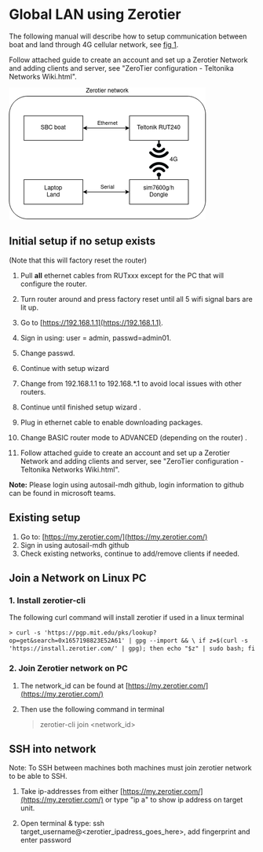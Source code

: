 # Global LAN using Zerotier

The following manual will describe how to setup communication between boat and land through 4G cellular network, see [fig 1](#Global-LAN/network-autosail.png).


Follow attached guide to create an account and set up a Zerotier Network and adding clients and server, see "ZeroTier configuration - Teltonika Networks Wiki.html".

![Autosail Network using Zerotier](SOF.09/network-autosail.png)

## Initial setup if no setup exists

(Note that this will factory reset the router)

1. Pull **all** ethernet cables from  RUTxxx except for the PC that will configure the router.

2. Turn router around and press factory reset until all 5 wifi signal bars are lit up.

3. Go to [https://192.168.1.1](https://192.168.1.1).

4. Sign in using: user = admin, passwd=admin01.

5. Change passwd.

6. Continue with setup wizard

7. Change from 192.168.1.1 to 192.168.*.1 to avoid local issues with other routers.

8. Continue until finished setup wizard .

9. Plug in ethernet cable to enable downloading packages.

10. Change BASIC router mode to ADVANCED (depending on the router) .

11. Follow attached guide to create an account and set up a Zerotier Network and adding clients and server, see "ZeroTier configuration - Teltonika Networks Wiki.html".

**Note:** Please login using autosail-mdh github, login information to github can be found in microsoft teams.

## Existing setup

1. Go to: [https://my.zerotier.com/](https://my.zerotier.com/)
2. Sign in using autosail-mdh github
3. Check existing networks, continue to add/remove clients if needed.

## Join a Network on Linux PC

### 1. Install zerotier-cli

The following curl command will install zerotier if used in a linux terminal

    > curl -s 'https://pgp.mit.edu/pks/lookup?op=get&search=0x1657198823E52A61' | gpg --import && \ if z=$(curl -s 'https://install.zerotier.com/' | gpg); then echo "$z" | sudo bash; fi

### 2. Join Zerotier network on PC

1. The network_id can be found at [https://my.zerotier.com/](https://my.zerotier.com/)

2. Then use the following command in terminal

    > zerotier-cli join <network_id>

## SSH into network

Note: To SSH between machines both machines must join zerotier network to be able to SSH.

1. Take ip-addresses from either [https://my.zerotier.com/](https://my.zerotier.com/) or type "ip a" to show ip address on target unit.

2. Open terminal & type: ssh target_username@<zerotier_ipadress_goes_here>,
add fingerprint and enter password
